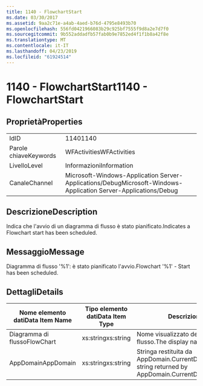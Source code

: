 ```yaml
---
title: 1140 - FlowchartStart
ms.date: 03/30/2017
ms.assetid: 9aa2c71e-a4ab-4aed-b76d-4795e8493b70
ms.openlocfilehash: 556fd0421966083b29c925bf7555f9d8a2e7d7f0
ms.sourcegitcommit: 9b552addadfb57fab0b9e7852ed4f1f1b8a42f8e
ms.translationtype: MT
ms.contentlocale: it-IT
ms.lasthandoff: 04/23/2019
ms.locfileid: "61924514"
---
```

# <a name="1140---flowchartstart"></a><span data-ttu-id="25d38-102">1140 - FlowchartStart</span><span class="sxs-lookup"><span data-stu-id="25d38-102">1140 - FlowchartStart</span></span>
## <a name="properties"></a><span data-ttu-id="25d38-103">Proprietà</span><span class="sxs-lookup"><span data-stu-id="25d38-103">Properties</span></span>  
  
|||  
|-|-|  
|<span data-ttu-id="25d38-104">Id</span><span class="sxs-lookup"><span data-stu-id="25d38-104">ID</span></span>|<span data-ttu-id="25d38-105">1140</span><span class="sxs-lookup"><span data-stu-id="25d38-105">1140</span></span>|  
|<span data-ttu-id="25d38-106">Parole chiave</span><span class="sxs-lookup"><span data-stu-id="25d38-106">Keywords</span></span>|<span data-ttu-id="25d38-107">WFActivities</span><span class="sxs-lookup"><span data-stu-id="25d38-107">WFActivities</span></span>|  
|<span data-ttu-id="25d38-108">Livello</span><span class="sxs-lookup"><span data-stu-id="25d38-108">Level</span></span>|<span data-ttu-id="25d38-109">Informazioni</span><span class="sxs-lookup"><span data-stu-id="25d38-109">Information</span></span>|  
|<span data-ttu-id="25d38-110">Canale</span><span class="sxs-lookup"><span data-stu-id="25d38-110">Channel</span></span>|<span data-ttu-id="25d38-111">Microsoft-Windows-Application Server-Applications/Debug</span><span class="sxs-lookup"><span data-stu-id="25d38-111">Microsoft-Windows-Application Server-Applications/Debug</span></span>|  
  
## <a name="description"></a><span data-ttu-id="25d38-112">Descrizione</span><span class="sxs-lookup"><span data-stu-id="25d38-112">Description</span></span>  
 <span data-ttu-id="25d38-113">Indica che l'avvio di un diagramma di flusso è stato pianificato.</span><span class="sxs-lookup"><span data-stu-id="25d38-113">Indicates a Flowchart start has been scheduled.</span></span>  
  
## <a name="message"></a><span data-ttu-id="25d38-114">Messaggio</span><span class="sxs-lookup"><span data-stu-id="25d38-114">Message</span></span>  
 <span data-ttu-id="25d38-115">Diagramma di flusso '%1': è stato pianificato l'avvio.</span><span class="sxs-lookup"><span data-stu-id="25d38-115">Flowchart '%1' - Start has been scheduled.</span></span>  
  
## <a name="details"></a><span data-ttu-id="25d38-116">Dettagli</span><span class="sxs-lookup"><span data-stu-id="25d38-116">Details</span></span>  
  
|<span data-ttu-id="25d38-117">Nome elemento dati</span><span class="sxs-lookup"><span data-stu-id="25d38-117">Data Item Name</span></span>|<span data-ttu-id="25d38-118">Tipo elemento dati</span><span class="sxs-lookup"><span data-stu-id="25d38-118">Data Item Type</span></span>|<span data-ttu-id="25d38-119">Descrizione</span><span class="sxs-lookup"><span data-stu-id="25d38-119">Description</span></span>|  
|--------------------|--------------------|-----------------|  
|<span data-ttu-id="25d38-120">Diagramma di flusso</span><span class="sxs-lookup"><span data-stu-id="25d38-120">FlowChart</span></span>|<span data-ttu-id="25d38-121">xs:string</span><span class="sxs-lookup"><span data-stu-id="25d38-121">xs:string</span></span>|<span data-ttu-id="25d38-122">Nome visualizzato del diagramma di flusso.</span><span class="sxs-lookup"><span data-stu-id="25d38-122">The display name of the FlowChart.</span></span>|  
|<span data-ttu-id="25d38-123">AppDomain</span><span class="sxs-lookup"><span data-stu-id="25d38-123">AppDomain</span></span>|<span data-ttu-id="25d38-124">xs:string</span><span class="sxs-lookup"><span data-stu-id="25d38-124">xs:string</span></span>|<span data-ttu-id="25d38-125">Stringa restituita da AppDomain.CurrentDomain.FriendlyName.</span><span class="sxs-lookup"><span data-stu-id="25d38-125">The string returned by AppDomain.CurrentDomain.FriendlyName.</span></span>|
